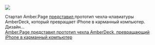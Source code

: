 <!--2025-01-29 13:00:26-->
<div class="yb">
  <div class="rss smaller1 habr"><img src="https://habrastorage.org/webt/6h/zp/-k/6hzp-koz8ztzt9jmhpxflp_lfdu.jpeg" /><p>Стартап Amber.Page <a href="https://www.yankodesign.com/2025/01/20/this-clamshell-keyboard-case-turns-your-iphone-into-an-ai-powered-laptop/" rel="noopener noreferrer nofollow">представил </a>прототип чехла-клавиатуры AmberDeck, который превращает iPhone в карманный компьютер. Дизайн... <br><a class="light" href="https://habr.com/ru/news/877670/?utm_source=habrahabr&utm_medium=rss&utm_campaign=877670">Amber.Page представил прототип чехла AmberDeck, превращающий iPhone в карманный компьютер</a></div>
</div>
